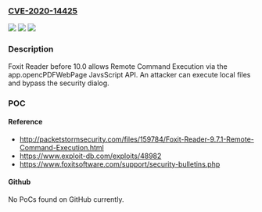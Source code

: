 ### [CVE-2020-14425](https://cve.mitre.org/cgi-bin/cvename.cgi?name=CVE-2020-14425)
![](https://img.shields.io/static/v1?label=Product&message=n%2Fa&color=blue)
![](https://img.shields.io/static/v1?label=Version&message=n%2Fa&color=blue)
![](https://img.shields.io/static/v1?label=Vulnerability&message=n%2Fa&color=brighgreen)

### Description

Foxit Reader before 10.0 allows Remote Command Execution via the app.opencPDFWebPage JavsScript API. An attacker can execute local files and bypass the security dialog.

### POC

#### Reference
- http://packetstormsecurity.com/files/159784/Foxit-Reader-9.7.1-Remote-Command-Execution.html
- https://www.exploit-db.com/exploits/48982
- https://www.foxitsoftware.com/support/security-bulletins.php

#### Github
No PoCs found on GitHub currently.

